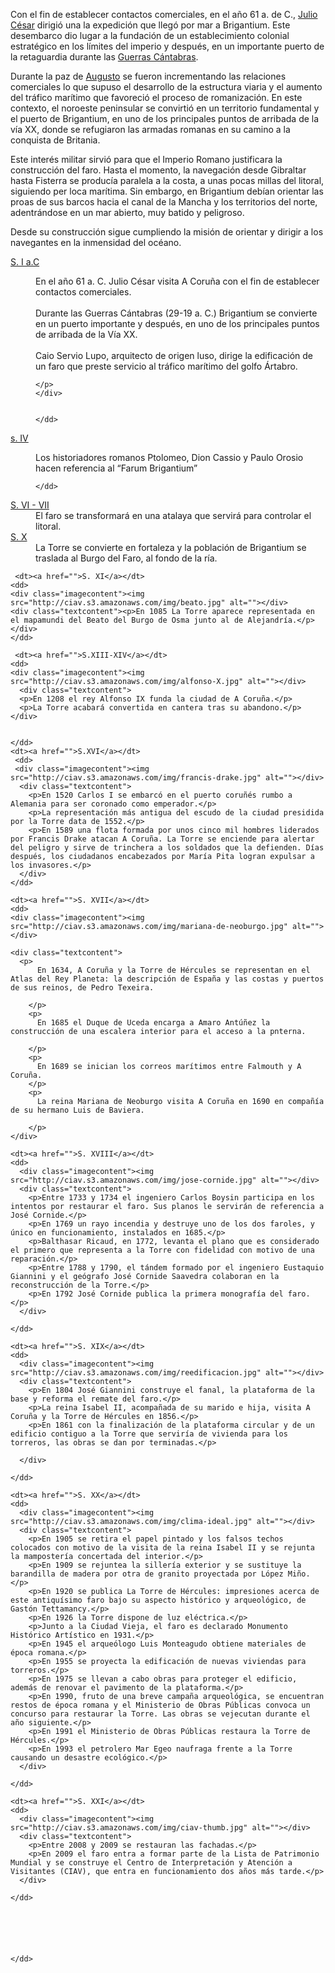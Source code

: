 Con el fin de establecer contactos comerciales, en el año 61 a. de C., [Julio César](http://es.wikipedia.org/wiki/Julio_Cesar) dirigió una la expedición que llegó por mar a Brigantium. Este desembarco dio lugar a la fundación de un establecimiento colonial estratégico en los límites del imperio y después, en un importante puerto de la retaguardia durante las [Guerras Cántabras](http://es.wikipedia.org/wiki/Guerras_Cántabras). 

Durante la paz de [Augusto](http://es.wikipedia.org/wiki/César_Augusto) se fueron incrementando las relaciones comerciales lo que supuso el desarrollo de la estructura viaria y el aumento del tráfico marítimo que favoreció el proceso de romanización. En este contexto, el noroeste peninsular se convirtió en un territorio fundamental y el puerto de Brigantium, en uno de los principales puntos de arribada de la vía XX, donde se refugiaron las armadas romanas en su camino a la conquista de Britania. 

Este interés militar sirvió para que el Imperio Romano justificara la construcción del faro. Hasta el momento, la navegación desde Gibraltar hasta Fisterra se producía paralela a la costa, a unas pocas millas del litoral, siguiendo per loca marítima. Sin embargo, en Brigantium debían orientar las proas de sus barcos hacia el canal de la Mancha y los territorios del norte, adentrándose en un mar abierto, muy batido y peligroso. 
    

Desde su construcción sigue cumpliendo la misión de orientar y dirigir a los navegantes en la inmensidad del océano. 

<dl class="accordion">
  <dt><a href="">S. I a.C</a></dt>
    <dd>
    <div class="imagecontent"><img src="http://ciav.s3.amazonaws.com/img/gayo-julio-cesar.jpg" alt=""></div>
    <div class="textcontent">
    <p>
      En el año 61 a. C. Julio César visita A Coruña con el fin de establecer contactos comerciales. <br><br>
      Durante las Guerras Cántabras (29-19 a. C.) Brigantium se convierte en un puerto importante y después, en uno de los principales puntos de arribada de la Vía XX. <br><br>
      Caio Servio Lupo, arquitecto de origen luso, dirige la edificación de un faro que preste servicio al tráfico marítimo del golfo Ártabro.

    </p>
    </div>
    
    
    </dd>



  <dt><a href="">s. IV</a></dt>
    <dd>
    <div class="imagecontent"><img src="http://ciav.s3.amazonaws.com/img/06.png" alt=""></div>
    <div class="textcontent"><p>Los historiadores romanos Ptolomeo, Dion Cassio y Paulo Orosio hacen referencia al “Farum Brigantium”</p></div>

    </dd>

  <dt><a href="">S. VI - VII</a></dt>
    <dd>El faro se transformará en una atalaya que servirá para controlar el litoral.</dd>

   <dt><a href="">S. X</a></dt>
    <dd>La Torre se convierte en fortaleza y la población de Brigantium se traslada al Burgo del Faro, al fondo de la ría.</dd>

     <dt><a href="">S. XI</a></dt>
    <dd>
    <div class="imagecontent"><img src="http://ciav.s3.amazonaws.com/img/beato.jpg" alt=""></div>
    <div class="textcontent"><p>En 1085 La Torre aparece representada en el mapamundi del Beato del Burgo de Osma junto al de Alejandría.</p></div>
    </dd>

     <dt><a href="">S.XIII-XIV</a></dt>
    <dd>
    <div class="imagecontent"><img src="http://ciav.s3.amazonaws.com/img/alfonso-X.jpg" alt=""></div>
      <div class="textcontent">
      <p>En 1208 el rey Alfonso IX funda la ciudad de A Coruña.</p>
      <p>La Torre acabará convertida en cantera tras su abandono.</p>
    </div>
    

    </dd>
    <dt><a href="">S.XVI</a></dt>
     <dd>
     <div class="imagecontent"><img src="http://ciav.s3.amazonaws.com/img/francis-drake.jpg" alt=""></div>
      <div class="textcontent">
        <p>En 1520 Carlos I se embarcó en el puerto coruñés rumbo a Alemania para ser coronado como emperador.</p>
        <p>La representación más antigua del escudo de la ciudad presidida por la Torre data de 1552.</p>
        <p>En 1589 una flota formada por unos cinco mil hombres liderados por Francis Drake atacan A Coruña. La Torre se enciende para alertar del peligro y sirve de trinchera a los soldados que la defienden. Días después, los ciudadanos encabezados por María Pita logran expulsar a los invasores.</p>
      </div>
    </dd>

    <dt><a href="">S. XVII</a></dt>
    <dd>
    <div class="imagecontent"><img src="http://ciav.s3.amazonaws.com/img/mariana-de-neoburgo.jpg" alt=""></div>

    <div class="textcontent">
      <p>
          En 1634, A Coruña y la Torre de Hércules se representan en el Atlas del Rey Planeta: la descripción de España y las costas y puertos de sus reinos, de Pedro Texeira.

        </p>
        <p>
          En 1685 el Duque de Uceda encarga a Amaro Antúñez la construcción de una escalera interior para el acceso a la pnterna.

        </p>
        <p>
          En 1689 se inician los correos marítimos entre Falmouth y A Coruña.
        </p>
        <p>
          La reina Mariana de Neoburgo visita A Coruña en 1690 en compañía de su hermano Luis de Baviera.

        </p>
    </div>

    <dt><a href="">S. XVIII</a></dt>
    <dd>
      <div class="imagecontent"><img src="http://ciav.s3.amazonaws.com/img/jose-cornide.jpg" alt=""></div>
      <div class="textcontent">
        <p>Entre 1733 y 1734 el ingeniero Carlos Boysin participa en los intentos por restaurar el faro. Sus planos le servirán de referencia a José Cornide.</p>
        <p>En 1769 un rayo incendia y destruye uno de los dos faroles, y único en funcionamiento, instalados en 1685.</p>
        <p>Balthasar Ricaud, en 1772, levanta el plano que es considerado el primero que representa a la Torre con fidelidad con motivo de una reparación.</p>
        <p>Entre 1788 y 1790, el tándem formado por el ingeniero Eustaquio Giannini y el geógrafo José Cornide Saavedra colaboran en la reconstrucción de la Torre.</p>
        <p>En 1792 José Cornide publica la primera monografía del faro.</p>
      </div>

    </dd>

    <dt><a href="">S. XIX</a></dt>
    <dd>
      <div class="imagecontent"><img src="http://ciav.s3.amazonaws.com/img/reedificacion.jpg" alt=""></div>
      <div class="textcontent">
        <p>En 1804 José Giannini construye el fanal, la plataforma de la base y reforma el remate del faro.</p>
        <p>La reina Isabel II, acompañada de su marido e hija, visita A Coruña y la Torre de Hércules en 1856.</p>
        <p>En 1861 con la finalización de la plataforma circular y de un edificio contiguo a la Torre que serviría de vivienda para los torreros, las obras se dan por terminadas.</p>

      </div>

    </dd>

    <dt><a href="">S. XX</a></dt>
    <dd>
      <div class="imagecontent"><img src="http://ciav.s3.amazonaws.com/img/clima-ideal.jpg" alt=""></div>
      <div class="textcontent">
        <p>En 1905 se retira el papel pintado y los falsos techos colocados con motivo de la visita de la reina Isabel II y se rejunta la mampostería concertada del interior.</p>
        <p>En 1909 se rejuntea la sillería exterior y se sustituye la barandilla de madera por otra de granito proyectada por López Miño.</p>
        <p>En 1920 se publica La Torre de Hércules: impresiones acerca de este antiquísimo faro bajo su aspecto histórico y arqueológico, de Gastón Tettamancy.</p>
        <p>En 1926 la Torre dispone de luz eléctrica.</p>
        <p>Junto a la Ciudad Vieja, el faro es declarado Monumento Histórico Artístico en 1931.</p>
        <p>En 1945 el arqueólogo Luis Monteagudo obtiene materiales de época romana.</p>
        <p>En 1955 se proyecta la edificación de nuevas viviendas para torreros.</p>
        <p>En 1975 se llevan a cabo obras para proteger el edificio, además de renovar el pavimento de la plataforma.</p>
        <p>En 1990, fruto de una breve campaña arqueológica, se encuentran restos de época romana y el Ministerio de Obras Públicas convoca un concurso para restaurar la Torre. Las obras se vejecutan durante el año siguiente.</p>
        <p>En 1991 el Ministerio de Obras Públicas restaura la Torre de Hércules.</p>
        <p>En 1993 el petrolero Mar Egeo naufraga frente a la Torre causando un desastre ecológico.</p>
      </div>

    </dd>

    <dt><a href="">S. XXI</a></dt>
    <dd>
      <div class="imagecontent"><img src="http://ciav.s3.amazonaws.com/img/ciav-thumb.jpg" alt=""></div>
      <div class="textcontent">
        <p>Entre 2008 y 2009 se restauran las fachadas.</p>
        <p>En 2009 el faro entra a formar parte de la Lista de Patrimonio Mundial y se construye el Centro de Interpretación y Atención a Visitantes (CIAV), que entra en funcionamiento dos años más tarde.</p>
      </div>

    </dd>
      
        
        

      

    </dd>






</dl>